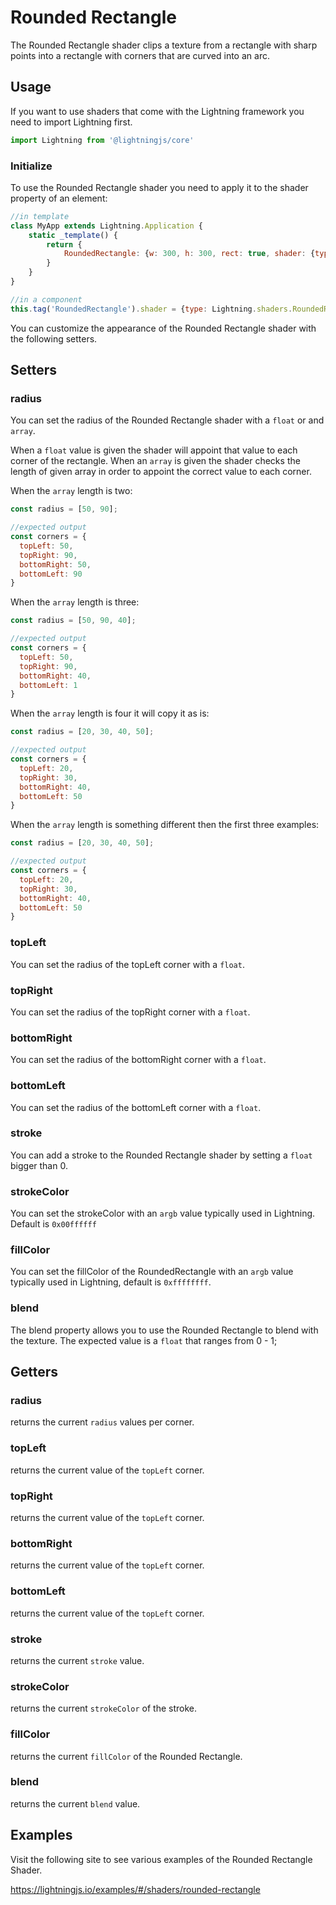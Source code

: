 # Rounded Rectangle

The Rounded Rectangle shader clips a texture from a rectangle with sharp points into a rectangle with corners that are curved into an arc.

## Usage

If you want to use shaders that come with the Lightning framework you need to import Lightning first.

```js
import Lightning from '@lightningjs/core'
```

### Initialize

To use the Rounded Rectangle shader you need to apply it to the shader property of an element:

```js
//in template
class MyApp extends Lightning.Application {
    static _template() {
        return {
            RoundedRectangle: {w: 300, h: 300, rect: true, shader: {type: Lightning.shaders.RoundedRectangle, radius: 20}}
        }
    }
}

//in a component
this.tag('RoundedRectangle').shader = {type: Lightning.shaders.RoundedRectangle, radius: 20}
```

You can customize the appearance of the Rounded Rectangle shader with the following setters.


## Setters

### radius
You can set the radius of the Rounded Rectangle shader with a `float` or and `array`.

When a `float` value is given the shader will appoint that value to each corner of the rectangle. When an `array` is given the shader checks the length of given array in order to appoint the correct value to each corner.

When the `array` length is two:

```js
const radius = [50, 90];

//expected output
const corners = {
  topLeft: 50,
  topRight: 90,
  bottomRight: 50,
  bottomLeft: 90
}
```

When the `array` length is three:

```js
const radius = [50, 90, 40];

//expected output
const corners = {
  topLeft: 50,
  topRight: 90,
  bottomRight: 40,
  bottomLeft: 1
}
```

When the `array` length is four it will copy it as is:

```js
const radius = [20, 30, 40, 50];

//expected output
const corners = {
  topLeft: 20,
  topRight: 30,
  bottomRight: 40,
  bottomLeft: 50
}
```

When the `array` length is something different then the first three examples:

```js
const radius = [20, 30, 40, 50];

//expected output
const corners = {
  topLeft: 20,
  topRight: 30,
  bottomRight: 40,
  bottomLeft: 50
}
```

### topLeft
You can set the radius of the topLeft corner with a `float`.

### topRight
You can set the radius of the topRight corner with a `float`.

### bottomRight
You can set the radius of the bottomRight corner with a `float`.

### bottomLeft
You can set the radius of the bottomLeft corner with a `float`.

### stroke
You can add a stroke to the Rounded Rectangle shader by setting a `float` bigger than 0.

### strokeColor
You can set the strokeColor with an `argb` value typically used in Lightning. Default is `0x00ffffff`

### fillColor
You can set the fillColor of the RoundedRectangle with an `argb` value typically used in Lightning, default is `0xffffffff`.

### blend
The blend property allows you to use the Rounded Rectangle to blend with the texture. The expected value is a `float` that ranges from 0 - 1;


## Getters

### radius
returns the current `radius` values per corner.

### topLeft
returns the current value of the `topLeft` corner.

### topRight
returns the current value of the `topLeft` corner.

### bottomRight
returns the current value of the `topLeft` corner.

### bottomLeft
returns the current value of the `topLeft` corner.

### stroke
returns the current `stroke` value.

### strokeColor
returns the current `strokeColor` of the stroke.

### fillColor
returns the current `fillColor` of the Rounded Rectangle.

### blend
returns the current `blend` value.

## Examples

Visit the following site to see various examples of the Rounded Rectangle Shader.

<https://lightningjs.io/examples/#/shaders/rounded-rectangle>
